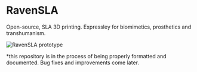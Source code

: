 # RavenSLA
Open-source, SLA 3D printing. Expressley for biomimetics, prosthetics and transhumanism.

![RavenSLA prototype](http://https://imgur.com/cEUNxRO)

*this repository is in the process of being properly formatted and documented. Bug fixes and improvements come later.
